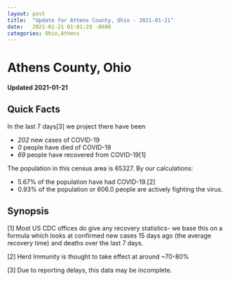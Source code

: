 ```yaml
---
layout: post
title:  "Update for Athens County, Ohio - 2021-01-21"
date:   2021-01-21 01:01:29 -0600
categories: Ohio,Athens
---
```


# Athens County, Ohio
#### Updated 2021-01-21

## Quick Facts

In the last 7 days[3] we project there have been
- *202* new cases of COVID-19
- *0* people have died of COVID-19
- *69* people have recovered from COVID-19[1]

The population in this census area is 65327. By our calculations:
- 5.67% of the population have had COVID-19.[2]
- 0.93% of the population or 606.0 people are actively fighting the virus.

## Synopsis




[1] Most US CDC offices do give any recovery statistics- we base this on a formula which looks at confirmed new cases
15 days ago (the average recovery time) and deaths over the last 7 days.

[2] Herd Immunity is thought to take effect at around ~70-80%

[3] Due to reporting delays, this data may be incomplete.
 
    